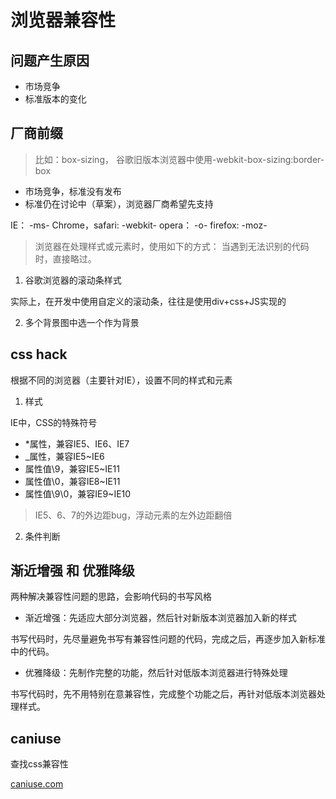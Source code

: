 # 浏览器兼容性

## 问题产生原因

- 市场竞争
- 标准版本的变化

## 厂商前缀

> 比如：box-sizing， 谷歌旧版本浏览器中使用-webkit-box-sizing:border-box

- 市场竞争，标准没有发布
- 标准仍在讨论中（草案），浏览器厂商希望先支持

IE： -ms-
Chrome，safari:  -webkit-
opera： -o-
firefox: -moz-

> 浏览器在处理样式或元素时，使用如下的方式：
> 当遇到无法识别的代码时，直接略过。


1. 谷歌浏览器的滚动条样式

实际上，在开发中使用自定义的滚动条，往往是使用div+css+JS实现的

2. 多个背景图中选一个作为背景

## css hack

根据不同的浏览器（主要针对IE），设置不同的样式和元素

1. 样式

IE中，CSS的特殊符号

- *属性，兼容IE5、IE6、IE7
- _属性，兼容IE5~IE6
- 属性值\9，兼容IE5~IE11
- 属性值\0，兼容IE8~IE11
- 属性值\9\0，兼容IE9~IE10

> IE5、6、7的外边距bug，浮动元素的左外边距翻倍

2. 条件判断

## 渐近增强 和 优雅降级

两种解决兼容性问题的思路，会影响代码的书写风格

- 渐近增强：先适应大部分浏览器，然后针对新版本浏览器加入新的样式

书写代码时，先尽量避免书写有兼容性问题的代码，完成之后，再逐步加入新标准中的代码。

- 优雅降级：先制作完整的功能，然后针对低版本浏览器进行特殊处理

书写代码时，先不用特别在意兼容性，完成整个功能之后，再针对低版本浏览器处理样式。

## caniuse

查找css兼容性

[caniuse.com](https://caniuse.com/)